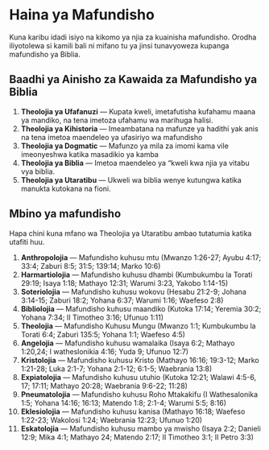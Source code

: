# Haina ya Mafundisho

Kuna karibu idadi isiyo na kikomo ya njia za kuainisha mafundisho. Orodha iliyotolewa si kamili bali ni mifano tu ya jinsi tunavyoweza kupanga mafundisho ya Biblia.

## Baadhi ya Ainisho za Kawaida za Mafundisho ya Biblia

1. **Theolojia ya Ufafanuzi** — Kupata kweli, imetafutisha kufahamu maana ya mandiko, na tena imetoza ufahamu wa marihuga halisi.
2. **Theolojia ya Kihistoria** — Imeambatana na mafunze ya hadithi yak anis na tena imetoa maendeleo ya ufasiriyo wa mafundisho
3. **Theolojia ya Dogmatic** — Mafunzo ya mila za imomi kama vile imeonyeshwa katika masadikio ya kamba
4. **Theolojia ya Biblia** — Imetoa maendeleo ya “kweli kwa njia ya vitabu vya biblia.
5. **Theolojia ya Utaratibu** — Ukweli wa biblia wenye kutungwa katika manukta kutokana na fioni.

## Mbino ya mafundisho

Hapa chini kuna mfano wa Theolojia ya Utaratibu ambao tutatumia katika utafiti huu.

1. **Anthropolojia** — Mafundisho kuhusu mtu (Mwanzo 1:26-27; Ayubu 4:17; 33:4; Zaburi 8:5; 31:5; 139:14; Marko 10:6)
2. **Harmartiolojia** — Mafundisho kuhusu dhambi (Kumbukumbu la Torati 29:19; Isaya 1:18; Mathayo 12:31; Warumi 3:23, Yakobo 1:14-15)
3. **Soteriolojia** — Mafundisho kuhusu wokovu (Hesabu 21:2-9; Johana 3:14-15; Zaburi 18:2; Yohana 6:37; Warumi 1:16; Waefeso 2:8)
4. **Bibliolojia** — Mafundisho kuhusu maandiko (Kutoka 17:14; Yeremia 30:2; Yohana 7:34; II Timotheo 3:16; Ufunuo 1:11)
5. **Theolojia** — Mafundisho Kuhusu Mungu (Mwanzo 1:1; Kumbukumbu la Torati 6:4; Zaburi 135:5; Yohana 1:1; Waefeso 4:5)
6. **Angelojia** — Mafundisho kuhusu wamalaika (Isaya 6:2; Mathayo 1:20,24; I watheslonikia 4:16; Yuda 9; Ufunuo 12:7)
7. **Kristolojia** — Mafundisho kuhusu Kristo (Mathayo 16:16; 19:3-12; Marko 1:21-28; Luka 2:1-7; Yohana 2:1-12; 6:1-5; Waebrania 13:8)
8. **Expiatolojia** — Mafundisho kuhusu utuhio (Kutoka 12:21; Walawi 4:5-6, 17; 17:11; Mathayo 20:28; Waebrania 9:6-22; 11:28)
9. **Pneumatolojia** — Mafundisho kuhusu Roho Mtakakifu (I Wathesalonika 1:5; Yohana 14:16; 16:13; Matendo 1:8; 2:1-4; Warumi 5:5; 8:16)
10. **Eklesiolojia** — Mafundisho kuhusu kanisa (Mathayo 16:18; Waefeso 1:22-23; Wakolosi 1:24; Waebrania 12:23; Ufunuo 1:20)
11. **Eskatolojia** — Mafundisho kuhusu mambo ya mwisho (Isaya 2:2; Danieli 12:9; Mika 4:1; Mathayo 24; Matendo 2:17; II Timotheo 3:1; II Petro 3:3)
